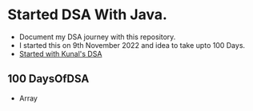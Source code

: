 # Started DSA With Java.
- Document my DSA journey with this repository.
- I started this on 9th November 2022 and idea to take upto 100 Days.
- [Started with Kunal's DSA](https://youtube.com/playlist?list=PL9gnSGHSqcnr_DxHsP7AW9ftq0AtAyYqJ)

## 100 DaysOfDSA

- Array














